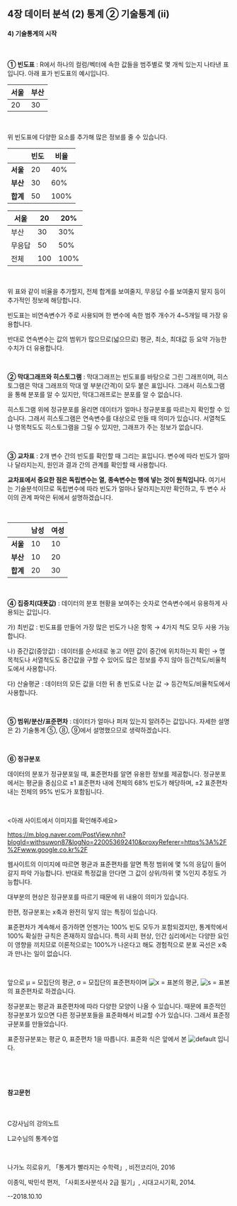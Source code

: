 ## 4장 데이터 분석 (2) 통계 ② 기술통계 (ii)





#### 4) 기술통계의 시작

​     

**① 빈도표** : R에서 하나의 컬럼/벡터에 속한 값들을 범주별로 몇 개씩 있는지 나타낸 표입니다. 아래 표가 빈도표의 예시입니다.

| 서울 | 부산 |
| ---- | ---- |
| 20   | 30   |

​     

위 빈도표에 다양한 요소를 추가해 많은 정보를 줄 수 있습니다.

|          | 빈도 | 비율 |
| -------- | ---- | ---- |
| **서울** | 20   | 40%  |
| **부산** | 30   | 60%  |
| **합계** | 50   | 100% |



| 서울   | 20   | 20%  |
| ------ | ---- | ---- |
| 부산   | 30   | 30%  |
| 무응답 | 50   | 50%  |
| 전체   | 100  | 100% |

​     

위 표와 같이 비율을 추가할지,  전체 합계를 보여줄지, 무응답 수를 보여줄지 말지 등이 추가적인 정보에 해당합니다.

빈도표는 비연속변수가 주로 사용되며 한 변수에 속한 범주 개수가 4~5개일 때 가장 유용합니다.

반대로 연속변수는 값의 범위가 많으므로(넓으므로) 평균, 최소, 최대값 등 요약 가능한 수치가 더 유용합니다.

​     

**② 막대그래프와 히스토그램** : 막대그래프는 빈도표를 바탕으로 그린 그래프이며, 히스토그램은 막대 그래프의 막대 옆 부분(간격)이 모두 붙은 표입니다. 그래서 히스토그램을 통해 분포를 알 수 있지만, 막대그래프로는 분포를 알 수 없습니다.

히스토그램 위에 정규분포를 올리면 데이터가 얼마나 정규분포를 따르는지 확인할 수 있습니다. 그래서 히스토그램은 연속변수를 대상으로 만들 때 의미가 있습니다. 서열척도나 명목척도도 히스토그램을 그릴 수 있지만, 그래프가 주는 정보가 없습니다.

​     

**③ 교차표** : 2개 변수 간의 빈도를 확인할 때 그리는 표입니다. 변수에 따라 빈도가 얼마나 달라지는지, 원인과 결과 간의 관계를 확인할 때 사용합니다.

**교차표에서 중요한 점은 독립변수는 열, 종속변수는 행에 넣는 것이 원칙입니다.** 여기서는 기술분석이므로 독립변수에 따라 빈도가 얼마나 달라지는지만 확인하고, 두 변수 사이의 관계 파악은 뒤에서 설명하겠습니다.

​     

|          | 남성 | 여성 |
| -------- | ---- | ---- |
| **서울** | 10   | 10   |
| **부산** | 10   | 20   |
| **합계** | 20   | 30   |

​         

**④ 집중치(대푯값)** : 데이터의 분포 현황을 보여주는 숫자로 연속변수에서 유용하게 사용되는 값입니다.



가) 최빈값 : 빈도표를 만들어 가장 많은 빈도가 나온 항목 → 4가지 척도 모두 사용 가능합니다.

나) 중간값(중앙값) : 데이터를 순서대로 놓고 어떤 값이 중간에 위치하는지 확인 → 명목척도나 서열척도도 중간값을 구할 수 있어도 많은 정보를 주지 않아 등간척도/비율척도에서 사용합니다.

다) 산술평균 : 데이터의 모든 값을 더한 뒤 총 빈도로 나눈 값 → 등간척도/비율척도에서 사용합니다.

​     

**⑤ 범위/분산/표준편차** : 데이터가 얼마나 퍼져 있는지 알려주는 값입니다. 자세한 설명은 2) 기술통계 ⑤, ⑧, ⑨에서 설명했으므로 생략하겠습니다.

​     

**⑥ 정규분포**

데이터의 분포가 정규분포일 때, 표준편차를 알면 유용한 정보를 제공합니다. 정규분포에서는 평균을 중심으로 ±1 표준편차 내에 전체의 68% 빈도가 해당하며, ±2 표준편차 내는 전체의 95% 빈도가 포함됩니다.

​     

<아래 사이트에서 이미지를 확인해주세요>

https://m.blog.naver.com/PostView.nhn?blogId=withsuwon87&logNo=220053692410&proxyReferer=https%3A%2F%2Fwww.google.co.kr%2F



웹사이트의 이미지에 따르면 평균과 표준편차를 알면 특정 범위에 몇 %의 응답이 들어갈지 파악 가능합니다. 반대로 특정값을 안다면 그 값이 상위/하위 몇 %인지 추정도 가능합니다.

대부분의 현상은 정규분포를 따르기 때문에 위 내용이 의미가 있습니다.



한편, 정규분포는 x축과 완전히 닿지 않는 특징이 있습니다.

표준편차가 계속해서 증가하면 언젠가는 100%  빈도 모두가 포함되겠지만, 통계학에서 100% 확실한 규칙은 존재하지 않습니다. 특히 사회 현상, 인간 심리에서는 다양한 요인이 영향을 끼치므로 이론적으로는 100%가 나온다고 해도 경험적으로 분포 곡선은 x축과 만나는 일이 없습니다.

​     

앞으로 μ = 모집단의 평균, σ = 모집단의 표준편차이며   ![x](https://user-images.githubusercontent.com/43332543/46737856-95ea5f00-ccd7-11e8-8768-3159a2f53c90.png) = 표본의 평균,  ![s](https://user-images.githubusercontent.com/43332543/46737855-95ea5f00-ccd7-11e8-8494-a221a80d1d84.png) = 표본의 표준편차로 하겠습니다.



정규분포는 평균과 표준편차에 따라 다양한 모양이 나올 수 있습니다. 때문에 표준적인 정규분포가 있으면 다른 정규분포들을 표준화해서 비교할 수가 있습니다. 그래서 표준정규분포를 만들었습니다.

표준정규분포는 평균 0, 표준편차 1을 따릅니다. 표준화 식은 앞에서 본  ![default](https://user-images.githubusercontent.com/43332543/46737857-9682f580-ccd7-11e8-9325-eb2a2144557d.png) 입니다.

​    

​     

#### 참고문헌

​     

C강사님의 강의노트

L교수님의 통계수업

​     

나가노 히로유키, 「통계가 빨라지는 수학력」, 비전코리아, 2016

이종익, 박민석 편저, 「사회조사분석사 2급 필기」, 시대고시기획, 2014.



--2018.10.10